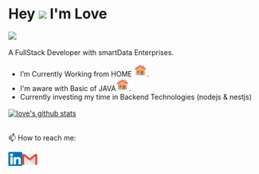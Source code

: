 # Hey <img src="https://github.com/piyushP7pravin/piyushP7pravin/blob/master/Hi.gif" width="29px">  I'm Love
![](https://komarev.com/ghpvc/?username=lovetyagi-17&color=blueviolet&style=flat-square&label=PROFILE+VIEWS)

A FullStack Developer with smartData Enterprises.

-  I’m Currently Working from HOME <img src="https://github.com/lovetyagi-17/lovetyagi-17/blob/master/Home.svg" width="26px">.
-  I'm aware with Basic of JAVA<img src="https://github.com/lovetyagi-17/lovetyagi-17/blob/master/Home.svg" width="26px">.
-  Currently investing my time in Backend Technologies (nodejs & nestjs) 

<a href="https://github.com/lovetyagi-17/github-readme-stats">
  <img align="center" src="https://github-readme-stats.vercel.app/api?username=lovetyagi-17&show_icons=true&theme=radical&line_height=27" alt="love's github stats" />
</a>
<br>
<br>
 
📫 How to reach me: 
 
 <a href="https://www.linkedin.com/in/love-tyagi-b4a487150/">
   <img align="left" alt="Love Tyagi | Linkedin" width="28px" src="https://github.com/lovetyagi-17/lovetyagi-17/blob/master/Linkedin.svg" />
  </a>

 <a href="mailto:ltyagi58@gmail.com">
 <img align="left" alt="Love Tyagi | Gmail" width="30px" src="https://github.com/lovetyagi-17/lovetyagi-17/blob/master/Gmail.svg" />
  </a>
<br>
<br>
<br>
<!--
Visitor count
<p align="left" style=bold> 
  <br>
  <img src="https://profile-counter.glitch.me/lovetyagi-17/count.svg" />
</p>
 -->
